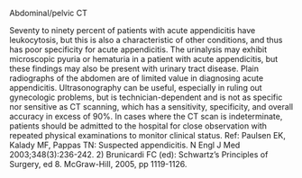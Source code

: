 Abdominal/pelvic CT

Seventy to ninety percent of patients with acute appendicitis have leukocytosis, but this is also a characteristic of other conditions, and thus has poor specificity for acute appendicitis. The urinalysis may exhibit microscopic pyuria or hematuria in a patient with acute appendicitis, but these findings may also be present with urinary tract disease. Plain radiographs of the abdomen are of limited value in diagnosing acute appendicitis. Ultrasonography can be useful, especially in ruling out gynecologic problems, but is technician-dependent and is not as specific nor sensitive as CT scanning, which has a sensitivity, specificity, and overall accuracy in excess of 90%. In cases where the CT scan is indeterminate, patients should be admitted to the hospital for close observation with repeated physical examinations to monitor clinical status. Ref: Paulsen EK, Kalady MF, Pappas TN: Suspected appendicitis. N Engl J Med 2003;348(3):236-242. 2) Brunicardi FC (ed): Schwartz’s Principles of Surgery, ed 8. McGraw-Hill, 2005, pp 1119-1126.